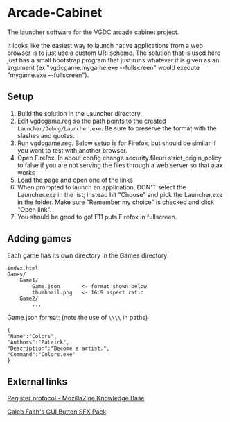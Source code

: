 # Arcade-Cabinet

The launcher software for the VGDC arcade cabinet project.

It looks like the easiest way to launch native applications from a web browser is to just use a custom URI scheme. The solution that is used here just has a small bootstrap program that just runs whatever it is given as an argument (ex "vgdcgame:mygame.exe --fullscreen" would execute "mygame.exe --fullscreen").

## Setup

1. Build the solution in the Launcher directory.
2. Edit vgdcgame.reg so the path points to the created `Launcher/Debug/Launcher.exe`. Be sure to preserve the format with the slashes and quotes.
3. Run vgdcgame.reg.
Below setup is for Firefox, but should be similar if you want to test with another browser.
4. Open Firefox. In about:config change security.fileuri.strict_origin_policy to false if you are not serving the files through a web server so that ajax works
5. Load the page and open one of the links
6. When prompted to launch an application, DON'T select the Launcher.exe in the list; instead hit "Choose" and pick the Launcher.exe in the folder. Make sure "Remember my choice" is checked and click "Open link".
7. You should be good to go! F11 puts Firefox in fullscreen.

## Adding games

Each game has its own directory in the Games directory:
```
index.html
Games/
    Game1/
        Game.json       <- format shown below
        thumbnail.png   <- 16:9 aspect ratio
    Game2/
        ...
```
Game.json format: (note the use of `\\\\` in paths)
```
{
"Name":"Colors",
"Authors":"Patrick",
"Description":"Become a artist.",
"Command":"Colors.exe"
}
```

## External links

[Register protocol - MozillaZine Knowledge Base](http://kb.mozillazine.org/Register_protocol)

[Caleb Faith's GUI Button SFX Pack](https://www.assetstore.unity3d.com/en/#!/content/22259)
